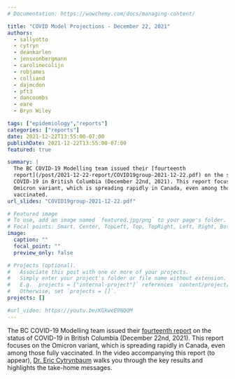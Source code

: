 ```yaml
---
# Documentation: https://wowchemy.com/docs/managing-content/

title: "COVID Model Projections - December 22, 2021"
authors:
  - sallyotto
  - cytryn
  - deankarlen
  - jensvonbergmann
  - carolinecolijn
  - robjames
  - colliand
  - dajmcdon
  - pft3
  - dancoombs
  - eare
  - Bryn Wiley

tags: ["epidemiology","reports"]
categories: ["reports"]
date: 2021-12-22T13:55:00-07:00
publishDate: 2021-12-22T13:55:00-07:00
featured: true

summary: |
  The BC COVID-19 Modelling team issued their [fourteenth
  report](/post/2021-12-22-report/COVID19group-2021-12-22.pdf) on the status of
  COVID-19 in British Columbia (December 22nd, 2021). This report focuses on the
  Omicron variant, which is spreading rapidly in Canada, even among those fully
  vaccinated.
url_slides: "COVID19group-2021-12-22.pdf"

# Featured image
# To use, add an image named `featured.jpg/png` to your page's folder.
# Focal points: Smart, Center, TopLeft, Top, TopRight, Left, Right, BottomLeft, Bottom, BottomRight.
image:
  caption: ""
  focal_point: ""
  preview_only: false

# Projects (optional).
#   Associate this post with one or more of your projects.
#   Simply enter your project's folder or file name without extension.
#   E.g. `projects = ["internal-project"]` references `content/project/deep-learning/index.md`.
#   Otherwise, set `projects = []`.
projects: []

#url_video: https://youtu.be/KGkweE9NQQM
---
```

The BC COVID-19 Modelling team issued their [fourteenth
report](COVID19group-2021-12-22.pdf) on the status of COVID-19 in British
Columbia (December 22nd, 2021). This report focuses on the Omicron variant,
which is spreading rapidly in Canada, even among those fully vaccinated. In the
video accompanying this report (to appear), [Dr. Eric
Cytrynbaum](/authors/cytryn/) walks you through the key results and highlights
the take-home messages.

